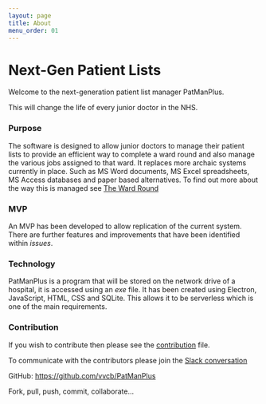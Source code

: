 ```yaml
---
layout: page
title: About
menu_order: 01
---
```

# Next-Gen Patient Lists

Welcome to the next-generation patient list manager PatManPlus.

This will change the life of every junior doctor in the NHS.

### Purpose
The software is designed to allow junior doctors to manage their patient lists to provide an efficient way to complete a ward round and also manage the various jobs assigned to that ward. It replaces more archaic systems currently in place. Such as MS Word documents, MS Excel spreadsheets, MS Access databases and paper based alternatives. To find out more about the way this is managed see <a href= "The Ward Round.md">The Ward Round</a>

### MVP
An MVP has been developed to allow replication of the current system. There are further features and improvements that have been identified within *issues*.

### Technology
PatManPlus is a program that will be stored on the network drive of a hospital, it is accessed using an _exe_ file. It has been created using Electron, JavaScript, HTML, CSS and SQLite. This allows it to be serverless which is one of the main requirements.

### Contribution
If you wish to contribute then please see the <a href="contribution.md">contribution</a> file.

To communicate with the contributors please join the <a href="https://patmanplus.slack.com/messages/general/">Slack conversation</a>

GitHub: https://github.com/vvcb/PatManPlus

Fork, pull, push, commit, collaborate...
